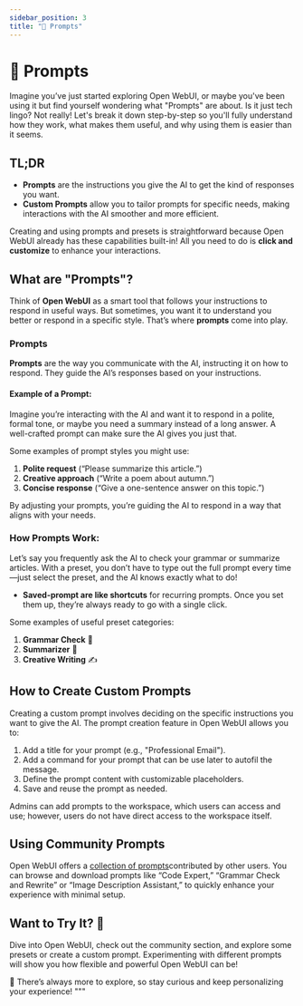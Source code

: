```yaml
---
sidebar_position: 3
title: "📜 Prompts"
---
```


# 📜 Prompts

Imagine you’ve just started exploring Open WebUI, or maybe you've been using it but find yourself wondering what "Prompts" are about. Is it just tech lingo? Not really! Let's break it down step-by-step so you'll fully understand how they work, what makes them useful, and why using them is easier than it seems.

## TL;DR

- **Prompts** are the instructions you give the AI to get the kind of responses you want.
- **Custom Prompts** allow you to tailor prompts for specific needs, making interactions with the AI smoother and more efficient.

Creating and using prompts and presets is straightforward because Open WebUI already has these capabilities built-in! All you need to do is **click and customize** to enhance your interactions.

## What are "Prompts"?

Think of **Open WebUI** as a smart tool that follows your instructions to respond in useful ways. But sometimes, you want it to understand you better or respond in a specific style. That’s where **prompts** come into play.

### Prompts

**Prompts** are the way you communicate with the AI, instructing it on how to respond. They guide the AI’s responses based on your instructions.

#### Example of a Prompt:

Imagine you’re interacting with the AI and want it to respond in a polite, formal tone, or maybe you need a summary instead of a long answer. A well-crafted prompt can make sure the AI gives you just that.

Some examples of prompt styles you might use:
1. **Polite request** (“Please summarize this article.”)
2. **Creative approach** (“Write a poem about autumn.”)
3. **Concise response** (“Give a one-sentence answer on this topic.”)

By adjusting your prompts, you’re guiding the AI to respond in a way that aligns with your needs.


### How Prompts Work:

Let’s say you frequently ask the AI to check your grammar or summarize articles. With a preset, you don’t have to type out the full prompt every time—just select the preset, and the AI knows exactly what to do!

- **Saved-prompt are like shortcuts** for recurring prompts. Once you set them up, they’re always ready to go with a single click.

Some examples of useful preset categories:
1. **Grammar Check** 📝
2. **Summarizer** 📰
3. **Creative Writing** ✍️

## How to Create Custom Prompts

Creating a custom prompt involves deciding on the specific instructions you want to give the AI. The prompt creation feature in Open WebUI allows you to:
1. Add a title for your prompt (e.g., "Professional Email").
2. Add a command for your prompt that can be use later to autofil the message. 
3. Define the prompt content with customizable placeholders.
4. Save and reuse the prompt as needed.

Admins can add prompts to the workspace, which users can access and use; however, users do not have direct access to the workspace itself.

## Using Community Prompts

Open WebUI offers a [collection of prompts](https://openwebui.com/prompts)contributed by other users. You can browse and download prompts like “Code Expert,” “Grammar Check and Rewrite” or “Image Description Assistant,” to quickly enhance your experience with minimal setup.

## Want to Try It? 🚀

Dive into Open WebUI, check out the community section, and explore some presets or create a custom prompt. Experimenting with different prompts will show you how flexible and powerful Open WebUI can be!

🌟 There’s always more to explore, so stay curious and keep personalizing your experience!
"""
